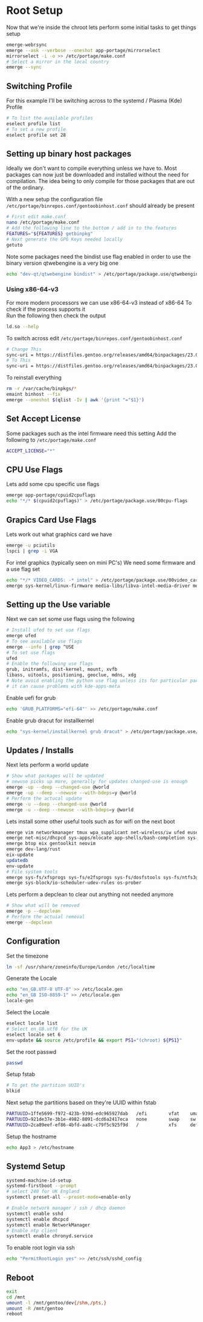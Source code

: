 # Root Setup

Now that we're inside the chroot lets perform some initial tasks to get things setup
```bash
emerge-webrsync
emerge --ask --verbose --oneshot app-portage/mirrorselect
mirrorselect -i -o >> /etc/portage/make.conf
# Select a mirror in the local country
emerge --sync
```

## Switching Profile

For this example I'll be switching across to the systemd / Plasma (Kde) Profile

```bash
# To list the available profiles
eselect profile list
# To set a new profile
eselect profile set 28
```

## Setting up binary host packages

Ideally we don't want to compile everything unless we have to.
Most packages can now just be downloaded and installed without the need for compilation.
The idea being to only compile for those packages that are out of the ordinary.

With a new setup the configuration file `/etc/portage/binrepos.conf/gentoobinhost.conf` should already be present

```bash
# First edit make.conf
nano /etc/portage/make.conf
# Add the following line to the bottom / add in to the features
FEATURES="${FEATURES} getbinpkg"
# Next generate the GPG Keys needed locally
getuto
```

Note some packages need the bindist use flag enabled in order to use the binary version
qtwebengine is a very big one
```bash
echo "dev-qt/qtwebengine bindist" > /etc/portage/package.use/qtwebengine
```

### Using x86-64-v3

For more modern processors we can use x86-64-v3 instead of x86-64
To check if the process supports it  
Run the following then check the output
```bash
ld.so --help
```

To switch across edit `/etc/portage/binrepos.conf/gentoobinhost.conf`
```bash
# Change This
sync-uri = https://distfiles.gentoo.org/releases/amd64/binpackages/23.0/x86-64
# To This
sync-uri = https://distfiles.gentoo.org/releases/amd64/binpackages/23.0/x86-64-v3
```

To reinstall everything
```bash
rm -r /var/cache/binpkgs/*
emaint binhost --fix
emerge --oneshot $(qlist -Iv | awk '{print "="$1}')
```


## Set Accept License

Some packages such as the intel firmware need this setting
Add the following to `/etc/portage/make.conf`

```bash
ACCEPT_LICENSE="*"
```

## CPU Use Flags

Lets add some cpu specific use flags
```bash
emerge app-portage/cpuid2cpuflags
echo "*/* $(cpuid2cpuflags)" > /etc/portage/package.use/00cpu-flags
```

## Grapics Card Use Flags

Lets work out what graphics card we have
```bash
emerge -u pciutils
lspci | grep -i VGA
```

For intel graphics (typically seen on mini PC's)
We need some firmware and a use flag set
```bash
echo "*/* VIDEO_CARDS: -* intel" > /etc/portage/package.use/00video_cards
emerge sys-kernel/linux-firmware media-libs/libva-intel-media-driver media-libs/vulkan-loader
```

## Setting up the Use variable

Next we can set some use flags using the following
```bash
# Install ufed to set use flags
emerge ufed
# To see available use flags
emerge --info | grep ^USE
# To set use flags
ufed
# Enable the following use flags
grub, initramfs, dist-kernel, mount, xvfb
libass, uitools, positioning, geoclue, mdns, xdg
# Note avoid enabling the python use flag unless its for particular packages
# it can cause problems with kde-apps-meta
```

Enable uefi for grub
```bash
echo 'GRUB_PLATFORMS="efi-64"' >> /etc/portage/make.conf
```

Enable grub dracut for installkernel
```bash
echo "sys-kernel/installkernel grub dracut" > /etc/portage/package.use/installkernel
```

## Updates / Installs

Next lets perform a world update
```bash
# Show what packages will be updated
# newuse picks up more, generally for updates changed-use is enough
emerge -up --deep --changed-use @world
emerge -up --deep --newuse --with-bdeps=y @world
# Perform the actucal update
emerge -u --deep --changed-use @world
emerge -u --deep --newuse --with-bdeps=y @world
```

Lets install some other useful tools such as for wifi on the next boot
```bash
emerge vim networkmanager tmux wpa_supplicant net-wireless/iw ufed euses nano sys-kernel/linux-firmware sys-firmware/sof-firmware
emerge net-misc/dhcpcd sys-apps/mlocate app-shells/bash-completion sys-firmware/intel-microcode net-misc/chrony app-admin/sudo
emerge btop eix gentoolkit neovim
emerge dev-lang/rust
eix-update
updatedb
env-update
# File system tools
emerge sys-fs/xfsprogs sys-fs/e2fsprogs sys-fs/dosfstools sys-fs/ntfs3g
emerge sys-block/io-scheduler-udev-rules os-prober
```

Lets perform a depclean to clear out anything not needed anymore
```bash
# Show what will be removed
emerge -p --depclean
# Perform the actuial removal
emerge --depclean
```



## Configuration

Set the timezone
```bash
ln -sf /usr/share/zoneinfo/Europe/London /etc/localtime
```

Generate the Locale
```bash
echo "en_GB.UTF-8 UTF-8" >> /etc/locale.gen
echo "en_GB ISO-8859-1" >> /etc/locale.gen
locale-gen
```

Select the Locale
```bash
eselect locale list
# Select en_GB.utf8 for the UK
eselect locale set 6
env-update && source /etc/profile && export PS1="(chroot) ${PS1}"
```


Set the root passwd
```bash
passwd
```

Setup fstab
```bash
# To get the partition UUID's
blkid
```

Next setup the partitions based on they're UUID within fstab
```bash
PARTUUID=1ffe5699-f972-423b-939d-edc965927dab   /efi        vfat    umask=0077                   0 2
PARTUUID=921de37e-3b1e-4982-8091-dcd6a2417eca   none        swap    sw                           0 0
PARTUUID=2ca89eef-ef86-4bfd-aa8c-c79f5c925f9d   /           xfs     defaults,noatime             0 1
```

Setup the hostname
```bash
echo App3 > /etc/hostname
```

## Systemd Setup

```bash
systemd-machine-id-setup
systemd-firstboot --prompt
# select 240 for UK England
systemctl preset-all --preset-mode=enable-only

# Enable network manager / ssh / dhcp daemon
systemctl enable sshd
systemctl enable dhcpcd
systemctl enable NetworkManager
# Enable ntp client
systemctl enable chronyd.service
```

To enable root login via ssh
```bash
echo "PermitRootLogin yes" >> /etc/ssh/sshd_config
```

## Reboot

```bash
exit
cd /mnt
umount -l /mnt/gentoo/dev{/shm,/pts,}
umount -R /mnt/gentoo
reboot
```

